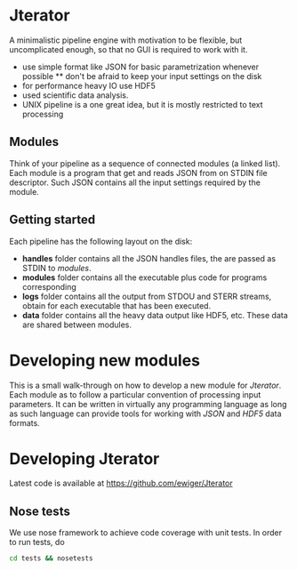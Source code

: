Jterator
========

A minimalistic pipeline engine with motivation to be flexible, but uncomplicated enough, so that no GUI is required to work with it.

* use simple format like JSON for basic parametrization whenever possible
** don't be afraid to keep your input settings on the disk
* for performance heavy IO use HDF5 
* used scientific data analysis.
* UNIX pipeline is a one great idea, but it is mostly restricted to text processing

Modules
-------


Think of your pipeline as a sequence of connected modules (a linked list). Each module is a program that get and reads JSON from on STDIN file descriptor.
Such JSON contains all the input settings required by the module.

Getting started 
---------------

Each pipeline has the following layout on the disk:

* **handles** folder contains all the JSON handles files, the are passed as STDIN to *modules*.
* **modules** folder contains all the executable plus code for programs corresponding
* **logs** folder contains all the output from STDOU and STERR streams, obtain for each executable that has been executed.
* **data** folder contains all the heavy data output like HDF5, etc. These data are shared between modules. 


Developing new modules
======================

This is a small walk-through on how to develop a new module for *Jterator*. Each module as to follow a particular convention of processing input  parameters. It can be written in virtually any programming language as long as such language can provide tools for working with *JSON* and *HDF5* data formats.

Developing Jterator
===================

Latest code is available at https://github.com/ewiger/Jterator

Nose tests
----------

We use nose framework to achieve code coverage with unit tests. In order to run tests, do

```bash
cd tests && nosetests
```
